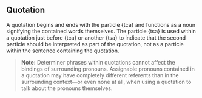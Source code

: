 ## Quotation

A quotation begins and ends with the particle {tca} and functions as a noun
signifying the contained words themselves. The particle {tsa} is used within a
quotation just before {tca} or another {tsa} to indicate that the second
particle should be interpreted as part of the quotation, not as a particle
within the sentence containing the quotation.

> **Note:** Determiner phrases within quotations cannot affect the bindings of
surrounding pronouns. Assignable pronouns contained in a quotation may have
completely different referents than in the surrounding context—or even none at
all, when using a quotation to talk about the pronouns themselves.
